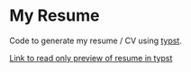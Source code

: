 
# My Resume

Code to generate my resume / CV using [typst](https://github.com/typst/typst).

[Link to read only preview of resume in typst](https://typst.app/project/rDbE9s7QhzoxxdmvwPGJg8)

